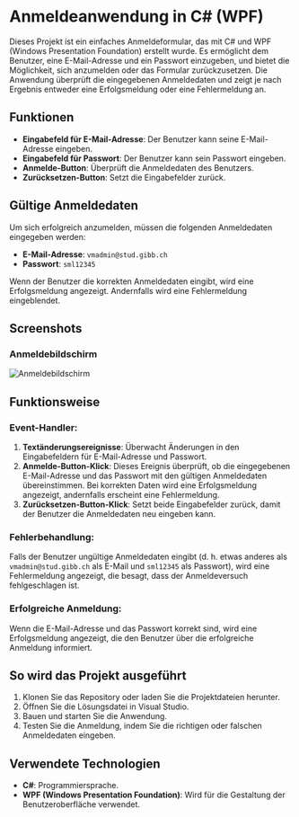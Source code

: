 # Anmeldeanwendung in C# (WPF)

Dieses Projekt ist ein einfaches Anmeldeformular, das mit C# und WPF (Windows Presentation Foundation) erstellt wurde. Es ermöglicht dem Benutzer, eine E-Mail-Adresse und ein Passwort einzugeben, und bietet die Möglichkeit, sich anzumelden oder das Formular zurückzusetzen. Die Anwendung überprüft die eingegebenen Anmeldedaten und zeigt je nach Ergebnis entweder eine Erfolgsmeldung oder eine Fehlermeldung an.

## Funktionen
- **Eingabefeld für E-Mail-Adresse**: Der Benutzer kann seine E-Mail-Adresse eingeben.
- **Eingabefeld für Passwort**: Der Benutzer kann sein Passwort eingeben.
- **Anmelde-Button**: Überprüft die Anmeldedaten des Benutzers.
- **Zurücksetzen-Button**: Setzt die Eingabefelder zurück.

## Gültige Anmeldedaten
Um sich erfolgreich anzumelden, müssen die folgenden Anmeldedaten eingegeben werden:
- **E-Mail-Adresse**: `vmadmin@stud.gibb.ch`
- **Passwort**: `sml12345`

Wenn der Benutzer die korrekten Anmeldedaten eingibt, wird eine Erfolgsmeldung angezeigt. Andernfalls wird eine Fehlermeldung eingeblendet.

## Screenshots

### Anmeldebildschirm
![Anmeldebildschirm](/Screenshot/Screenshot1.png)

## Funktionsweise

### Event-Handler:
1. **Textänderungsereignisse**: Überwacht Änderungen in den Eingabefeldern für E-Mail-Adresse und Passwort.
2. **Anmelde-Button-Klick**: Dieses Ereignis überprüft, ob die eingegebenen E-Mail-Adresse und das Passwort mit den gültigen Anmeldedaten übereinstimmen. Bei korrekten Daten wird eine Erfolgsmeldung angezeigt, andernfalls erscheint eine Fehlermeldung.
3. **Zurücksetzen-Button-Klick**: Setzt beide Eingabefelder zurück, damit der Benutzer die Anmeldedaten neu eingeben kann.

### Fehlerbehandlung:
Falls der Benutzer ungültige Anmeldedaten eingibt (d. h. etwas anderes als `vmadmin@stud.gibb.ch` als E-Mail und `sml12345` als Passwort), wird eine Fehlermeldung angezeigt, die besagt, dass der Anmeldeversuch fehlgeschlagen ist.

### Erfolgreiche Anmeldung:
Wenn die E-Mail-Adresse und das Passwort korrekt sind, wird eine Erfolgsmeldung angezeigt, die den Benutzer über die erfolgreiche Anmeldung informiert.

## So wird das Projekt ausgeführt
1. Klonen Sie das Repository oder laden Sie die Projektdateien herunter.
2. Öffnen Sie die Lösungsdatei in Visual Studio.
3. Bauen und starten Sie die Anwendung.
4. Testen Sie die Anmeldung, indem Sie die richtigen oder falschen Anmeldedaten eingeben.

## Verwendete Technologien
- **C#**: Programmiersprache.
- **WPF (Windows Presentation Foundation)**: Wird für die Gestaltung der Benutzeroberfläche verwendet.
